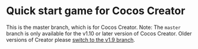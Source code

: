 
# Quick start game for Cocos Creator

This is the master branch, which is for Cocos Creator.
Note: The `master` branch is only available for the v1.10 or later version of Cocos Creator. Older versions of Creator please [switch to the v1.9 branch](tree/v1.9).
